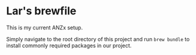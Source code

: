 # Lar's brewfile

This is my current ANZx setup. 

Simply navigate to the root directory of this project and run `brew bundle` to install commonly required packages in our project.